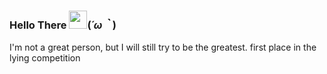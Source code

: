 ### Hello There <a href='https://www.bacotan-wibu.com'><img src="https://github.com/TheDudeThatCode/TheDudeThatCode/blob/master/Assets/Hi.gif" width="29px"></a>(*´ω｀*)

I'm not a great person, but I will still try to be the greatest. 
first place in the lying competition
